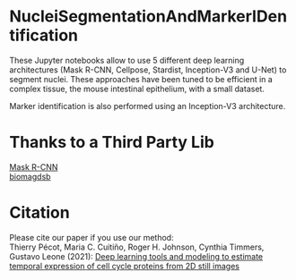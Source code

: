 # NucleiSegmentationAndMarkerIDentification

These Jupyter notebooks allow to use 5 different deep learning architectures (Mask R-CNN, Cellpose, Stardist, Inception-V3 and U-Net) to segment nuclei. These approaches have been tuned to be efficient in a complex tissue, the mouse intestinal epithelium, with a small dataset.

Marker identification is also performed using an Inception-V3 architecture.

# Thanks to a Third Party Lib
[Mask R-CNN](https://github.com/matterport/Mask_RCNN) <br>
[biomagdsb](https://github.com/spreka/biomagdsb)

# Citation
Please cite our paper if you use our method: <br> 
Thierry Pécot, Maria C. Cuitiño, Roger H. Johnson, Cynthia Timmers, Gustavo Leone (2021): [Deep learning tools and modeling to estimate temporal expression of cell cycle proteins from 2D still images](https://www.biorxiv.org/content/10.1101/2021.03.01.433386v1)
